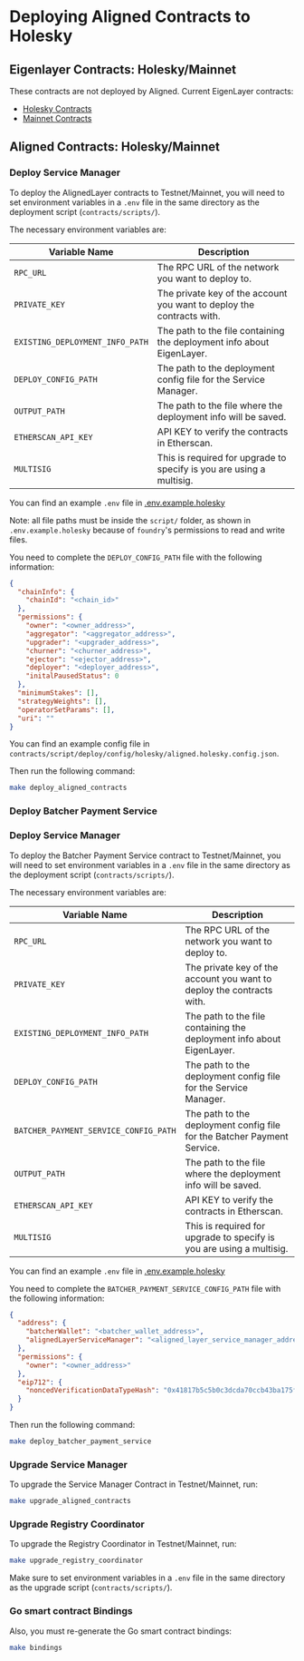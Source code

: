 # Deploying Aligned Contracts to Holesky

## Eigenlayer Contracts: Holesky/Mainnet

These contracts are not deployed by Aligned. Current EigenLayer contracts:

- [Holesky Contracts](https://github.com/Layr-Labs/eigenlayer-contracts/blob/testnet-holesky/script/configs/holesky/Holesky_current_deployment.config.json)
- [Mainnet Contracts](https://github.com/Layr-Labs/eigenlayer-contracts/blob/mainnet/script/configs/mainnet/Mainnet_current_deployment.config.json)

## Aligned Contracts: Holesky/Mainnet

### Deploy Service Manager

To deploy the AlignedLayer contracts to Testnet/Mainnet, you will need to set environment variables in a `.env` file in the same
directory as the deployment script (`contracts/scripts/`).

The necessary environment variables are:

| Variable Name                         | Description                                                             |
|---------------------------------------|-------------------------------------------------------------------------|
| `RPC_URL`                             | The RPC URL of the network you want to deploy to.                       |
| `PRIVATE_KEY`                         | The private key of the account you want to deploy the contracts with.   |
| `EXISTING_DEPLOYMENT_INFO_PATH`       | The path to the file containing the deployment info about EigenLayer.   |
| `DEPLOY_CONFIG_PATH`                  | The path to the deployment config file for the Service Manager.         |
| `OUTPUT_PATH`                         | The path to the file where the deployment info will be saved.           |
| `ETHERSCAN_API_KEY`                   | API KEY to verify the contracts in Etherscan.                           |
| `MULTISIG`                            | This is required for upgrade to specify is you are using a multisig.    |

You can find an example `.env` file in [.env.example.holesky](../../contracts/scripts/.env.example.holesky)

Note: all file paths must be inside the `script/` folder, as shown in `.env.example.holesky` because of `foundry`'s permissions to read and write files.

You need to complete the `DEPLOY_CONFIG_PATH` file with the following information:

```json
{
  "chainInfo": {
    "chainId": "<chain_id>"
  },
  "permissions": {
    "owner": "<owner_address>",
    "aggregator": "<aggregator_address>",
    "upgrader": "<upgrader_address>",
    "churner": "<churner_address>",
    "ejector": "<ejector_address>",
    "deployer": "<deployer_address>",
    "initalPausedStatus": 0
  },
  "minimumStakes": [],
  "strategyWeights": [],
  "operatorSetParams": [],
  "uri": ""
}
```

You can find an example config file in `contracts/script/deploy/config/holesky/aligned.holesky.config.json`.

Then run the following command:

```bash
make deploy_aligned_contracts
```

### Deploy Batcher Payment Service

### Deploy Service Manager

To deploy the Batcher Payment Service contract to Testnet/Mainnet, you will need to set environment variables in a `.env` file in the same
directory as the deployment script (`contracts/scripts/`).

The necessary environment variables are:

| Variable Name                         | Description                                                             |
|---------------------------------------|-------------------------------------------------------------------------|
| `RPC_URL`                             | The RPC URL of the network you want to deploy to.                       |
| `PRIVATE_KEY`                         | The private key of the account you want to deploy the contracts with.   |
| `EXISTING_DEPLOYMENT_INFO_PATH`       | The path to the file containing the deployment info about EigenLayer.   |
| `DEPLOY_CONFIG_PATH`                  | The path to the deployment config file for the Service Manager.         |
| `BATCHER_PAYMENT_SERVICE_CONFIG_PATH` | The path to the deployment config file for the Batcher Payment Service. |
| `OUTPUT_PATH`                         | The path to the file where the deployment info will be saved.           |
| `ETHERSCAN_API_KEY`                   | API KEY to verify the contracts in Etherscan.                           |
| `MULTISIG`                            | This is required for upgrade to specify is you are using a multisig.    |

You can find an example `.env` file in [.env.example.holesky](../../contracts/scripts/.env.example.holesky)

You need to complete the `BATCHER_PAYMENT_SERVICE_CONFIG_PATH` file with the following information:

```json
{
  "address": {
    "batcherWallet": "<batcher_wallet_address>",
    "alignedLayerServiceManager": "<aligned_layer_service_manager_address>"
  },
  "permissions": {
    "owner": "<owner_address>"
  },
  "eip712": {
    "noncedVerificationDataTypeHash": "0x41817b5c5b0c3dcda70ccb43ba175fdcd7e586f9e0484422a2c6bba678fdf4a3"
  }
}
```

Then run the following command:

```bash
make deploy_batcher_payment_service
```

### Upgrade Service Manager

To upgrade the Service Manager Contract in Testnet/Mainnet, run:

```bash
make upgrade_aligned_contracts
```

### Upgrade Registry Coordinator

To upgrade the Registry Coordinator in Testnet/Mainnet, run:

```bash
make upgrade_registry_coordinator
```

Make sure to set environment variables in a `.env` file in the same directory as the upgrade
script (`contracts/scripts/`).

### Go smart contract Bindings

Also, you must re-generate the Go smart contract bindings:

```bash
make bindings
```
